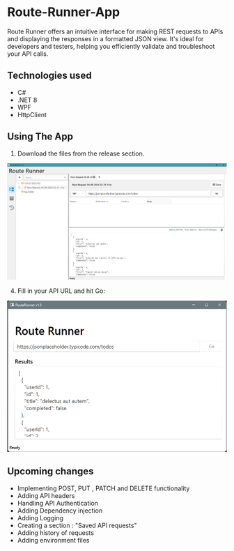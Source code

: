 # Route-Runner-App
Route Runner offers an intuitive interface for making REST requests to APIs and displaying the responses in a formatted JSON view.
It's ideal for developers and testers, helping you efficiently validate and troubleshoot your API calls.

## Technologies used

* C#
* .NET 8
* WPF
* HttpClient

## Using The App
1. Download the files from the release section.

   
![Postman Clone App ready to run](Images/screenshot1.png "Ready to run")

4. Fill in your API URL and hit Go:

![Postman Clone App result](Images/screenshot2.png "Run Results")

## Upcoming changes
* Implementing POST, PUT , PATCH and DELETE functionality
* Adding API headers
* Handling API Authentication
* Adding Dependency injection
* Adding Logging
* Creating a section : "Saved API requests"
* Adding history of requests
* Adding environment files
  
  
